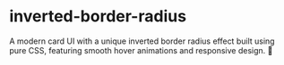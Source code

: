 # inverted-border-radius
A modern card UI with a unique inverted border radius effect built using pure CSS, featuring smooth hover animations and responsive design. 🚀
